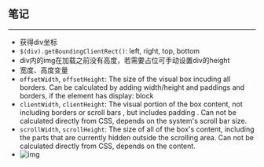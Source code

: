 ## 笔记

---

* 获得div坐标
 * `$(div).getBoundingClientRect()`: left, right, top, bottom
 * div内的img在加载之前没有高度，若需要占位可手动设置div的height
* 宽度、高度变量
 * `offsetWidth`, `offsetHeight`: The size of the visual box incuding all borders. Can be calculated by adding width/height and paddings and borders, if the element has display: block
 * `clientWidth`, `clientHeight`: The visual portion of the box content, not including borders or scroll bars , but includes padding . Can not be calculated directly from CSS, depends on the system's scroll bar size.
 * `scrollWidth`, `scrollHeight`: The size of all of the box's content, including the parts that are currently hidden outside the scrolling area. Can not be calculated directly from CSS, depends on the content. 
 * ![img](http://ww2.sinaimg.cn/mw690/5bbd69a3gw1f3smfeb02bj20ib0gbn3i.jpg)
